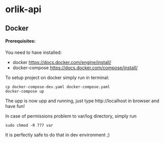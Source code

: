 # orlik-api

## Docker

#### Prerequisites:
You need to have installed:
* docker https://docs.docker.com/engine/install/
* docker-compose https://docs.docker.com/compose/install/

To setup project on docker simply run in terminal:

```shell script
cp docker-compose-dev.yaml docker-compose.yaml
docker-compose up
```

The upp is now upp and running, just type http://localhost in browser and have fun!

In case of permissions problem to var/log directory, simply run
```shell script
sudo chmod -R 777 var
```
It is perfectly safe to do that in dev environment ;)